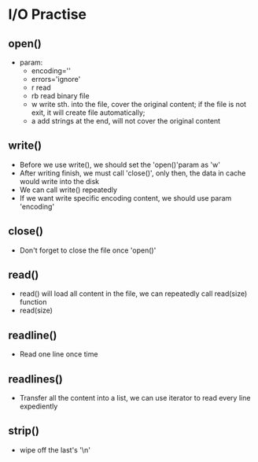 # I/O Practise
## open()
- param:
    + encoding=''
    + errors='ignore'
    + r     read
    + rb    read binary file
    + w     write sth. into the file, cover the original content; if the file is not exit, it will create file automatically;
    + a     add strings at the end, will not cover the original content

## write()
- Before we use write(), we should set the 'open()'param as 'w'
- After writing finish, we must call 'close()', only then, the data in cache would write into the disk
- We can call write() repeatedly
- If we want write specific encoding content, we should use param 'encoding'

## close()
- Don't forget to close the file once 'open()'



## read()
- read() will load all content in the file, we can repeatedly call read(size) function
- read(size)

## readline()
- Read one line once time

## readlines()
- Transfer all the content into a list, we can use iterator to read every line expediently

## strip()
- wipe off the last's '\n'
